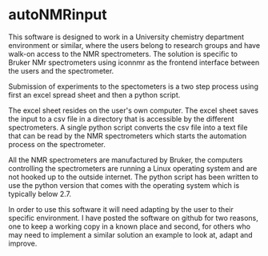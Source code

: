 # autoNMRinput

This software is designed to work in a University chemistry department environment or similar, where the users belong to research groups and have walk-on access to the NMR spectrometers. The solution is specific to Bruker NMr spectrometers using iconnmr as the frontend interface between the users and the spectrometer. 

Submission of experiments to the spectometers is a two step process using first an excel spread sheet and then a python script.

The excel sheet resides on the  user's own computer. The excel sheet saves the input to a csv file in a directory that is accessible by the different spectrometers.
A single python script converts the csv file into a text file that can be read by the NMR spectrometers which starts the automation process on the spectrometer.

All the NMR spectrometers are manufactured by Bruker, the computers controlling the spectrometers are running a Linux operating system and are not hooked up to the outside internet. The python script has been written to use the python version that comes with the operating system which is typically below 2.7.

In order to use this software it will need adapting by the user to their specific environment. I have posted the software on github for two reasons, one to keep a working copy in a known place and second, for others who may need to implement a similar solution an example to look at, adapt and improve.
